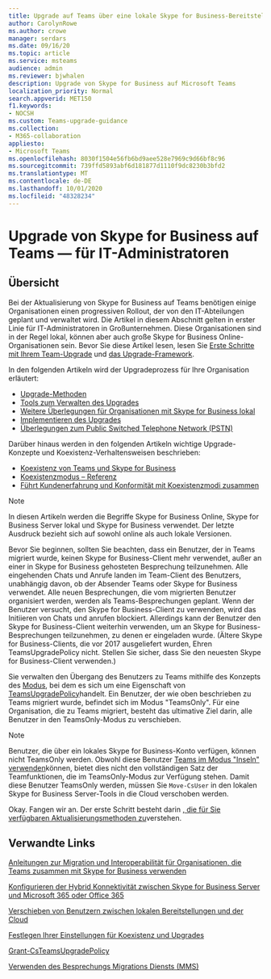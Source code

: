 ```yaml
---
title: Upgrade auf Teams über eine lokale Skype for Business-Bereitstellung – Microsoft Teams
author: CarolynRowe
ms.author: crowe
manager: serdars
ms.date: 09/16/20
ms.topic: article
ms.service: msteams
audience: admin
ms.reviewer: bjwhalen
description: Upgrade von Skype for Business auf Microsoft Teams
localization_priority: Normal
search.appverid: MET150
f1.keywords:
- NOCSH
ms.custom: Teams-upgrade-guidance
ms.collection:
- M365-collaboration
appliesto:
- Microsoft Teams
ms.openlocfilehash: 8030f1504e56fb6bd9aee528e7969c9d66bf8c96
ms.sourcegitcommit: 739ffd5893abf6d181877d1110f9dc8230b3bfd2
ms.translationtype: MT
ms.contentlocale: de-DE
ms.lasthandoff: 10/01/2020
ms.locfileid: "48328234"
---
```

# <a name="upgrade-from-skype-for-business-to-teams-mdash-for-it-administrators"></a>Upgrade von Skype for Business auf Teams &mdash; für IT-Administratoren

## <a name="overview"></a>Übersicht

Bei der Aktualisierung von Skype for Business auf Teams benötigen einige Organisationen einen progressiven Rollout, der von den IT-Abteilungen geplant und verwaltet wird. Die Artikel in diesem Abschnitt gelten in erster Linie für IT-Administratoren in Großunternehmen. Diese Organisationen sind in der Regel lokal, können aber auch große Skype for Business Online-Organisationen sein. Bevor Sie diese Artikel lesen, lesen Sie [Erste Schritte mit Ihrem Team-Upgrade](upgrade-start-here.md) und [das Upgrade-Framework](upgrade-framework.md).


In den folgenden Artikeln wird der Upgradeprozess für Ihre Organisation erläutert: 

- [Upgrade-Methoden](upgrade-to-teams-on-prem-upgrade-methods.md)
- [Tools zum Verwalten des Upgrades](upgrade-to-teams-on-prem-tools.md)
- [Weitere Überlegungen für Organisationen mit Skype for Business lokal](upgrade-to-teams-on-prem-considerations.md)
- [Implementieren des Upgrades](upgrade-to-teams-on-prem-implement.md)
- [Überlegungen zum Public Switched Telephone Network (PSTN)](upgrade-to-teams-on-prem-pstn-considerations.md)

Darüber hinaus werden in den folgenden Artikeln wichtige Upgrade-Konzepte und Koexistenz-Verhaltensweisen beschrieben:

- [Koexistenz von Teams und Skype for Business](upgrade-to-teams-on-prem-coexistence.md)
- [Koexistenzmodus – Referenz](migration-interop-guidance-for-teams-with-skype.md)
- [Führt Kundenerfahrung und Konformität mit Koexistenzmodi zusammen](teams-client-experience-and-conformance-to-coexistence-modes.md)

>[!NOTE]
>In diesen Artikeln werden die Begriffe Skype for Business Online, Skype for Business Server lokal und Skype for Business verwendet. Der letzte Ausdruck bezieht sich auf sowohl online als auch lokale Versionen.

Bevor Sie beginnen, sollten Sie beachten, dass ein Benutzer, der in Teams migriert wurde, keinen Skype for Business-Client mehr verwendet, außer an einer in Skype for Business gehosteten Besprechung teilzunehmen.  Alle eingehenden Chats und Anrufe landen im Team-Client des Benutzers, unabhängig davon, ob der Absender Teams oder Skype for Business verwendet. Alle neuen Besprechungen, die vom migrierten Benutzer organisiert werden, werden als Teams-Besprechungen geplant. Wenn der Benutzer versucht, den Skype for Business-Client zu verwenden, wird das Initiieren von Chats und anrufen blockiert.  Allerdings kann der Benutzer den Skype for Business-Client weiterhin verwenden, um an Skype for Business-Besprechungen teilzunehmen, zu denen er eingeladen wurde. (Ältere Skype for Business-Clients, die vor 2017 ausgeliefert wurden, Ehren TeamsUpgradePolicy nicht. Stellen Sie sicher, dass Sie den neuesten Skype for Business-Client verwenden.)
 
Sie verwalten den Übergang des Benutzers zu Teams mithilfe des Konzepts des [Modus](migration-interop-guidance-for-teams-with-skype.md), bei dem es sich um eine Eigenschaft von [TeamsUpgradePolicy](https://docs.microsoft.com/powershell/module/skype/grant-csteamsupgradepolicy?view=skype-ps)handelt. Ein Benutzer, der wie oben beschrieben zu Teams migriert wurde, befindet sich im Modus "TeamsOnly".  Für eine Organisation, die zu Teams migriert, besteht das ultimative Ziel darin, alle Benutzer in den TeamsOnly-Modus zu verschieben.

>[!NOTE]
>Benutzer, die über ein lokales Skype for Business-Konto verfügen, können nicht TeamsOnly werden. Obwohl diese Benutzer [Teams im Modus "Inseln" verwenden](https://docs.microsoft.com/microsoftteams/migration-interop-guidance-for-teams-with-skype)können, bietet dies nicht den vollständigen Satz der Teamfunktionen, die im TeamsOnly-Modus zur Verfügung stehen. Damit diese Benutzer TeamsOnly werden, müssen Sie `Move-CsUser` in den lokalen Skype for Business Server-Tools in die Cloud verschoben werden.

Okay. Fangen wir an.  Der erste Schritt besteht darin [, die für Sie verfügbaren Aktualisierungsmethoden zu](upgrade-to-teams-on-prem-upgrade-methods.md)verstehen.







   

## <a name="related-links"></a>Verwandte Links

[Anleitungen zur Migration und Interoperabilität für Organisationen, die Teams zusammen mit Skype for Business verwenden](migration-interop-guidance-for-teams-with-skype.md) 

[Konfigurieren der Hybrid Konnektivität zwischen Skype for Business Server und Microsoft 365 oder Office 365](https://docs.microsoft.com/SkypeForBusiness/hybrid/configure-hybrid-connectivity)

[Verschieben von Benutzern zwischen lokalen Bereitstellungen und der Cloud](https://docs.microsoft.com/SkypeForBusiness/hybrid/move-users-between-on-premises-and-cloud)

[Festlegen Ihrer Einstellungen für Koexistenz und Upgrades](setting-your-coexistence-and-upgrade-settings.md)

[Grant-CsTeamsUpgradePolicy](https://docs.microsoft.com/powershell/module/skype/grant-csteamsupgradepolicy?view=skype-ps)

[Verwenden des Besprechungs Migrations Diensts (MMS)](https://docs.microsoft.com/skypeforbusiness/audio-conferencing-in-office-365/setting-up-the-meeting-migration-service-mms)

